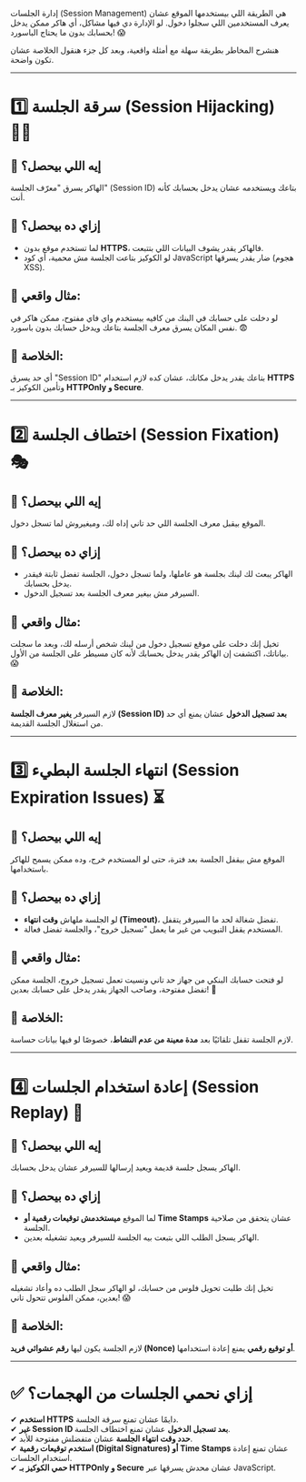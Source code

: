 إدارة الجلسات (Session Management) هي الطريقة اللي بيستخدمها الموقع عشان يعرف المستخدمين اللي سجلوا دخول. لو الإدارة دي فيها مشاكل، أي هاكر ممكن يدخل بحسابك بدون ما يحتاج الباسورد! 😱

هنشرح المخاطر بطريقة سهلة مع أمثلة واقعية، وبعد كل جزء هنقول الخلاصة عشان تكون واضحة.

---

# **1️⃣ سرقة الجلسة (Session Hijacking) 🕵️‍♂️**

## 🔹 **إيه اللي بيحصل؟**  
الهاكر يسرق "معرّف الجلسة" (Session ID) بتاعك ويستخدمه عشان يدخل بحسابك كأنه أنت.

## 🔹 **إزاي ده بيحصل؟**

- لما تستخدم موقع بدون **HTTPS**، فالهاكر يقدر يشوف البيانات اللي بتتبعت.
- لو الكوكيز بتاعت الجلسة مش محمية، أي كود JavaScript ضار يقدر يسرقها (هجوم XSS).

## 🔹 **مثال واقعي:**  
لو دخلت على حسابك في البنك من كافيه بيستخدم واي فاي مفتوح، ممكن هاكر في نفس المكان يسرق معرف الجلسة بتاعك ويدخل حسابك بدون باسورد. 😨

## 📌 **الخلاصة:**  
أي حد يسرق "Session ID" بتاعك يقدر يدخل مكانك، عشان كده لازم استخدام **HTTPS** وتأمين الكوكيز بـ **HTTPOnly و Secure**.

---

# **2️⃣ اختطاف الجلسة (Session Fixation) 🎭**

## 🔹 **إيه اللي بيحصل؟**  
الموقع بيقبل معرف الجلسة اللي حد تاني إداه لك، وميغيروش لما تسجل دخول.

## 🔹 **إزاي ده بيحصل؟**

- الهاكر يبعث لك لينك بجلسة هو عاملها، ولما تسجل دخول، الجلسة تفضل ثابتة فيقدر يدخل بحسابك.
- السيرفر مش بيغير معرف الجلسة بعد تسجيل الدخول.

## 🔹 **مثال واقعي:**  
تخيل إنك دخلت على موقع تسجيل دخول من لينك شخص أرسله لك، وبعد ما سجلت بياناتك، اكتشفت إن الهاكر يقدر يدخل بحسابك لأنه كان مسيطر على الجلسة من الأول. 😱

## 📌 **الخلاصة:**  
لازم السيرفر **يغير معرف الجلسة (Session ID) بعد تسجيل الدخول** عشان يمنع أي حد من استغلال الجلسة القديمة.

---

# **3️⃣ انتهاء الجلسة البطيء (Session Expiration Issues) ⏳**

## 🔹 **إيه اللي بيحصل؟**  
الموقع مش بيقفل الجلسة بعد فترة، حتى لو المستخدم خرج، وده ممكن يسمح للهاكر باستخدامها.

## 🔹 **إزاي ده بيحصل؟**

- لو الجلسة ملهاش **وقت انتهاء (Timeout)**، تفضل شغالة لحد ما السيرفر يتقفل.
- المستخدم يقفل التبويب من غير ما يعمل "تسجيل خروج"، والجلسة تفضل فعالة.

## 🔹 **مثال واقعي:**  
لو فتحت حسابك البنكي من جهاز حد تاني ونسيت تعمل تسجيل خروج، الجلسة ممكن تفضل مفتوحة، وصاحب الجهاز يقدر يدخل على حسابك بعدين! 😬

## 📌 **الخلاصة:**  
لازم الجلسة تقفل تلقائيًا بعد **مدة معينة من عدم النشاط**، خصوصًا لو فيها بيانات حساسة.

---

# **4️⃣ إعادة استخدام الجلسات (Session Replay) 🔁**

## 🔹 **إيه اللي بيحصل؟**  
الهاكر يسجل جلسة قديمة ويعيد إرسالها للسيرفر عشان يدخل بحسابك.

## 🔹 **إزاي ده بيحصل؟**

- لما الموقع **ميستخدمش توقيعات رقمية أو Time Stamps** عشان يتحقق من صلاحية الجلسة.
- الهاكر يسجل الطلب اللي بتبعت بيه الجلسة للسيرفر ويعيد تشغيله بعدين.

## 🔹 **مثال واقعي:**  
تخيل إنك طلبت تحويل فلوس من حسابك، لو الهاكر سجل الطلب ده وأعاد تشغيله بعدين، ممكن الفلوس تتحول تاني! 😱

## 📌 **الخلاصة:**  
لازم الجلسة يكون ليها **رقم عشوائي فريد (Nonce) أو توقيع رقمي** يمنع إعادة استخدامها.

---

# **✅ إزاي نحمي الجلسات من الهجمات؟**

✔ **استخدم HTTPS** دايمًا عشان تمنع سرقة الجلسة.  
✔ **غير Session ID بعد تسجيل الدخول** عشان تمنع اختطاف الجلسة.  
✔ **حدد وقت انتهاء الجلسة** عشان متفضلش مفتوحة للأبد.  
✔ **استخدم توقيعات رقمية (Digital Signatures) أو Time Stamps** عشان تمنع إعادة استخدام الجلسات.  
✔ **حمي الكوكيز بـ HTTPOnly و Secure** عشان محدش يسرقها عبر JavaScript.